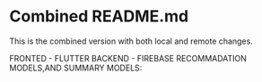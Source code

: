 # Combined README.md
This is the combined version with both local and remote changes.

FRONTED - FLUTTER
BACKEND - FIREBASE
RECOMMADATION MODELS,AND SUMMARY MODELS:
